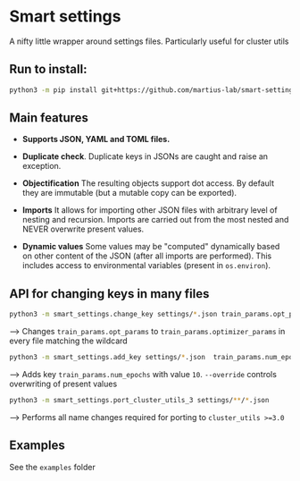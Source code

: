 # Smart settings

A nifty little wrapper around settings files. Particularly useful for cluster utils

## Run to install:

```bash
python3 -m pip install git+https://github.com/martius-lab/smart-settings.git
```


## Main features

* **Supports JSON, YAML and TOML files.**

* **Duplicate check**. Duplicate keys in JSONs are caught and raise an exception.

* **Objectification** The resulting objects support dot access. By default they are immutable (but a mutable copy can be exported).

* **Imports** It allows for importing other JSON files with arbitrary level of nesting and recursion. Imports are carried out from the most nested and NEVER overwrite present values.

* **Dynamic values** Some values may be "computed" dynamically based on other content of the JSON (after all imports are performed). This includes access to environmental variables (present in `os.environ`).

## API for changing keys in many files

```bash
python3 -m smart_settings.change_key settings/*.json train_params.opt_params optimizer_params
```

--> Changes `train_params.opt_params` to `train_params.optimizer_params` in every file matching the wildcard

```bash
python3 -m smart_settings.add_key settings/*.json  train_params.num_epochs 10 --override
```

--> Adds key `train_params.num_epochs` with value `10`. `--override` controls overwriting of present values

```bash
python3 -m smart_settings.port_cluster_utils_3 settings/**/*.json
```

--> Performs all name changes required for porting to `cluster_utils >=3.0`

## Examples

See the `examples` folder

